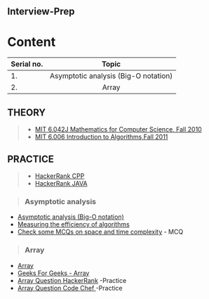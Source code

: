 ## Interview-Prep

# Content

| Serial no.        | Topic     |
| ------------- |:-------------:|
| 1.    | Asymptotic analysis (Big-O notation) |
|2.     | Array|

## THEORY
>  * [MIT 6.042J Mathematics for Computer Science, Fall 2010](https://www.youtube.com/playlist?list=PLB7540DEDD482705B)
>  * [MIT 6.006 Introduction to Algorithms,Fall 2011](https://www.youtube.com/playlist?list=PLUl4u3cNGP61Oq3tWYp6V_F-5jb5L2iHb)

## PRACTICE 
> * [HackerRank CPP](https://www.hackerrank.com/domains/cpp?badge_type=cpp)
> * [HackerRank JAVA](https://www.hackerrank.com/domains/java)


> ### Asymptotic analysis
 * [Asymptotic analysis (Big-O notation)](https://www.youtube.com/watch?v=V42FBiohc6c&list=PL2_aWCzGMAwI9HK8YPVBjElbLbI3ufctn)
 * [Measuring the efficiency of algorithms](https://www.iarcs.org.in/inoi/online-study-material/topics/efficiency.php)
 * [Check some MCQs on space and time complexity](https://discuss.codechef.com/t/multiple-choice-questions-related-to-testing-knowledge-about-time-and-space-complexity-of-a-program/17976) - MCQ 
 
> ### Array 
 * [Array](https://archive.org/details/ucberkeley_webcast_Wp8oiO_CZZE)
 * [Geeks For Geeks - Array](https://www.geeksforgeeks.org/array-data-structure/)
 * [Array Question HackerRank](https://www.hackerrank.com/domains/data-structures?filters%5Bsubdomains%5D%5B%5D=arrays) -Practice
 * [Array Question Code Chef ](https://www.codechef.com/tags/problems/array) -Practice


